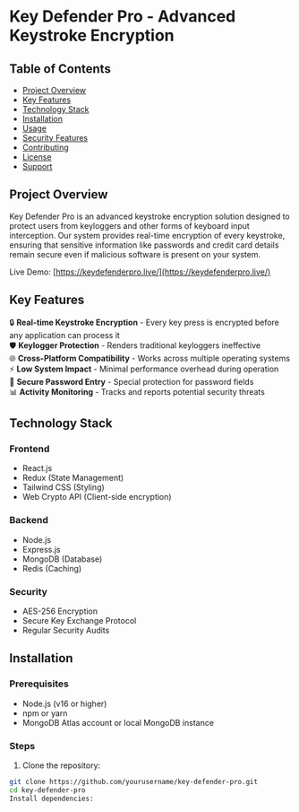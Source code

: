 # Key Defender Pro - Advanced Keystroke Encryption

## Table of Contents
- [Project Overview](#project-overview)
- [Key Features](#key-features)
- [Technology Stack](#technology-stack)
- [Installation](#installation)
- [Usage](#usage)
- [Security Features](#security-features)
- [Contributing](#contributing)
- [License](#license)
- [Support](#support)

## Project Overview

Key Defender Pro is an advanced keystroke encryption solution designed to protect users from keyloggers and other forms of keyboard input interception. Our system provides real-time encryption of every keystroke, ensuring that sensitive information like passwords and credit card details remain secure even if malicious software is present on your system.

Live Demo: [https://keydefenderpro.live/](https://keydefenderpro.live/)

## Key Features

🔒 **Real-time Keystroke Encryption** - Every key press is encrypted before any application can process it  
🛡️ **Keylogger Protection** - Renders traditional keyloggers ineffective  
🌐 **Cross-Platform Compatibility** - Works across multiple operating systems  
⚡ **Low System Impact** - Minimal performance overhead during operation  
🔑 **Secure Password Entry** - Special protection for password fields  
📊 **Activity Monitoring** - Tracks and reports potential security threats  

## Technology Stack

### Frontend
- React.js
- Redux (State Management)
- Tailwind CSS (Styling)
- Web Crypto API (Client-side encryption)

### Backend
- Node.js
- Express.js
- MongoDB (Database)
- Redis (Caching)

### Security
- AES-256 Encryption
- Secure Key Exchange Protocol
- Regular Security Audits

## Installation

### Prerequisites
- Node.js (v16 or higher)
- npm or yarn
- MongoDB Atlas account or local MongoDB instance

### Steps
1. Clone the repository:
```bash
git clone https://github.com/yourusername/key-defender-pro.git
cd key-defender-pro
Install dependencies:



